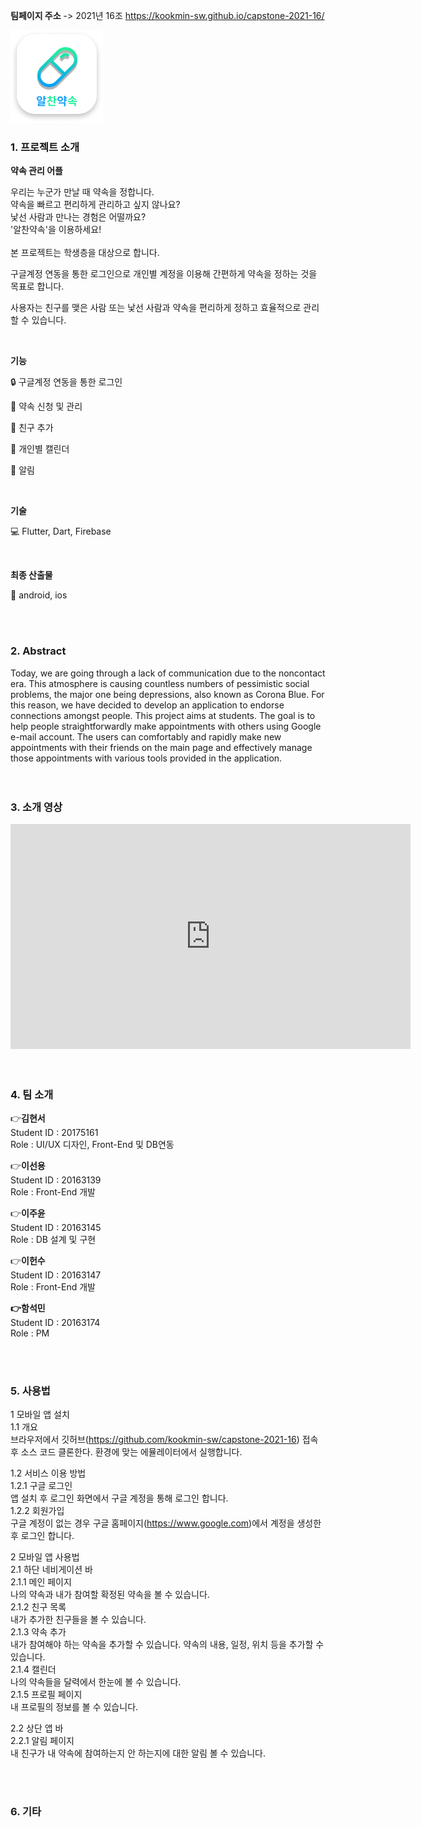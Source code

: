 **팀페이지 주소** -> 2021년 16조 https://kookmin-sw.github.io/capstone-2021-16/

![img2](./img2.png)

### 1. 프로젝트 소개

  **약속 관리 어플**

우리는 누군가 만날 때 약속을 정합니다. <br>
약속을 빠르고 편리하게 관리하고 싶지 않나요? <br>
낯선 사람과 만나는 경험은 어떨까요?<br> 
'알찬약속'을 이용하세요! <br>
<br>
본 프로젝트는 학생층을 대상으로 합니다. 

구글계정 연동을 통한 로그인으로 개인별 계정을 이용해 
간편하게 약속을 정하는 것을 목표로 합니다. 

사용자는 친구를 맺은 사람 또는 낯선 사람과 
약속을 편리하게 정하고 효율적으로 관리할 수 있습니다.

<br>

**기능** 

:lock: 구글계정 연동을 통한 로그인

:pushpin: 약속 신청 및 관리

:couple: 친구 추가

:calendar: 개인별 캘린더

:bell: 알림



<br>

**기술**

:computer: Flutter, Dart, Firebase

<br>

**최종 산출물**

:iphone: android, ios

<br>
<br>

### 2. Abstract<br>
Today, we are going through a lack of communication due to the noncontact era. This atmosphere is causing countless numbers of pessimistic social problems, the major one being depressions, also known as Corona Blue. For this reason, we have decided to develop an application to endorse connections amongst people. This project aims at students. The goal is to help people straightforwardly make appointments with others using Google e-mail account. The users can comfortably and rapidly make new appointments with their friends on the main page and effectively manage those appointments with various tools provided in the application.
<br>
<br>
<br>

### 3. 소개 영상
<iframe width="640" height="360" src="https://www.youtube.com/watch?v=3CJT4bgiWSo" frameborder="0" gesture="media" allowfullscreen=""></iframe>

<br>
<br>
<br>

### 4. 팀 소개

:point_right:**김현서**   
   Student ID : 20175161   
   Role : UI/UX 디자인, Front-End 및 DB연동
  <br>   

:point_right:**이선용**<br>
Student ID : 20163139 <br>
Role : Front-End 개발
   <br>

:point_right:**이주윤**<br>
Student ID : 20163145 <br>
Role : DB 설계 및 구현
   <br>

:point_right:**이헌수** <br>
Student ID : 20163147 <br>
Role : Front-End 개발
   <br>    

**:point_right:함석민** <br>
Student ID : 20163174 <br>
Role : PM

   <br>
   <br>

### 5. 사용법

1   모바일 앱 설치<br>
1.1   개요<br>
브라우저에서 깃허브(https://github.com/kookmin-sw/capstone-2021-16) 접속 후 소스 코드 클론한다. 환경에 맞는 에뮬레이터에서 실행합니다.<br>

1.2   서비스 이용 방법<br>
1.2.1   구글 로그인<br>
앱 설치 후 로그인 화면에서 구글 계정을 통해 로그인 합니다.<br>
1.2.2   회원가입<br>
구글 계정이 없는 경우 구글 홈페이지(https://www.google.com)에서 계정을 생성한 후 로그인 합니다.<br>

2   모바일 앱 사용법<br>
2.1   하단 네비게이션 바<br>
2.1.1   메인 페이지<br>
나의 약속과 내가 참여할 확정된 약속을 볼 수 있습니다.<br>
2.1.2   친구 목록<br>
내가 추가한 친구들을 볼 수 있습니다.<br>
2.1.3   약속 추가<br>
내가 참여해야 하는 약속을 추가할 수 있습니다. 약속의 내용, 일정, 위치 등을 추가할 수 있습니다.<br>
2.1.4   캘린더<br>
나의 약속들을 달력에서 한눈에 볼 수 있습니다.<br>
2.1.5   프로필 페이지<br>
내 프로필의 정보를 볼 수 있습니다.<br>

2.2   상단 앱 바<br>
2.2.1   알림 페이지<br>
내 친구가 내 약속에 참여하는지 안 하는지에 대한 알림 볼 수 있습니다.<br>



<br>
<br>

### 6. 기타


